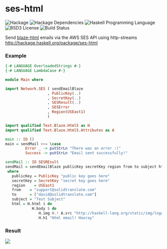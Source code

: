 ses-html 
========
![Hackage](https://img.shields.io/hackage/v/ses-html.svg)
![Hackage Dependencies](https://img.shields.io/hackage-deps/v/ses-html.svg)
![Haskell Programming Language](https://img.shields.io/badge/language-Haskell-blue.svg)
![BSD3 License](http://img.shields.io/badge/license-BSD3-brightgreen.svg)
![Build Status](https://img.shields.io/circleci/project/dmjio/ses-html.svg)

Send [blaze-html](http://jaspervdj.be/blaze/) emails via the AWS SES API using http-streams
<http://hackage.haskell.org/package/ses-html>
### Example
```haskell
{-# LANGUAGE OverloadedStrings #-}
{-# LANGUAGE LambdaCase #-}

module Main where

import Network.SES ( sendEmailBlaze
                   , PublicKey(..)
                   , SecretKey(..)
                   , SESResult(..)
                   , SESError
                   , Region(USEast1)
                   )

import qualified Text.Blaze.Html5 as H
import qualified Text.Blaze.Html5.Attributes as A

main :: IO ()
main = sendMail >>= \case
         Error _ -> putStrLn "There was an error :("
         Success -> putStrLn "Email sent successfully!"

sendMail :: IO SESREsult
sendMail = sendEmailBlaze publicKey secretKey region from to subject html
 where
   publicKey = PublicKey "public key goes here"
   secretKey = SecretKey "secret key goes here"
   region    = USEast1
   from    = "support@solidtranslate.com"
   to      = ["david@solidtranslate.com"]
   subject = "Test Subject"
   html = H.html $ do
            H.body $ do
               H.img H.! A.src "http://haskell-lang.org/static/img/logo.png"
               H.h1 "Html email! Hooray"
```
### Result
<img src="http://i.imgur.com/AREDbNk.png"></img>
